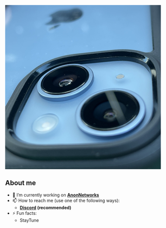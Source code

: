 <img width="1050" src="ajfon.jpg" alt="Hey, I'm Anon" />

## About me

- 🔭 I’m currently working on  **[AnonNetworks](https://anonnetworks.pl)**
- 📫 How to reach me (use one of the following ways):
   - **[Discord](https://discord.gg/C5fN7zsjP7) (recommended)**
- ⚡ Fun facts: 
   - StayTune

